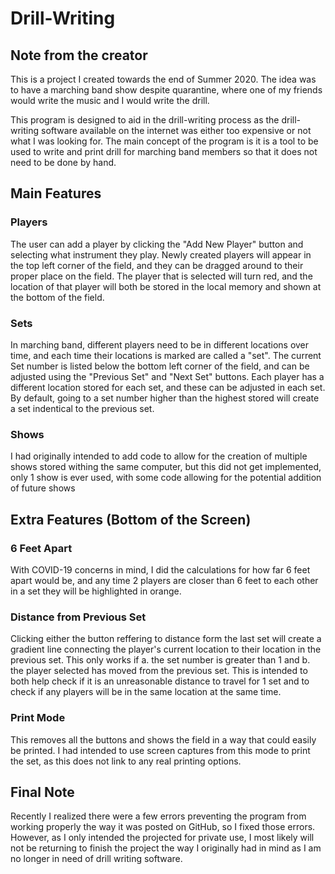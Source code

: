 # Drill-Writing
## Note from the creator
This is a project I created towards the end of Summer 2020. The idea was to have a marching band show despite quarantine, where one of my friends would write the music and I would write the drill.

This program is designed to aid in the drill-writing process as the drill-writing software available on the internet was either too expensive or not what I was looking for. The main concept of the program is it is a tool to be used to write and print drill for marching band members so that it does not need to be done by hand.


## Main Features
### Players
The user can add a player by clicking the "Add New Player" button and selecting what instrument they play. Newly created players will appear in the top left corner of the field, and they can be dragged around to their proper place on the field. The player that is selected will turn red, and the location of that player will both be stored in the local memory and shown at the bottom of the field.

### Sets
In marching band, different players need to be in different locations over time, and each time their locations is marked are called a "set". The current Set number is listed below the bottom left corner of the field, and can be adjusted using the "Previous Set" and "Next Set" buttons. Each player has a different location stored for each set, and these can be adjusted in each set. By default, going to a set number higher than the highest stored will create a set indentical to the previous set.

### Shows
I had originally intended to add code to allow for the creation of multiple shows stored withing the same computer, but this did not get implemented, only 1 show is ever used, with some code allowing for the potential addition of future shows

## Extra Features (Bottom of the Screen)
### 6 Feet Apart
With COVID-19 concerns in mind, I did the calculations for how far 6 feet apart would be, and any time 2 players are closer than 6 feet to each other in a set they will be highlighted in orange.

### Distance from Previous Set
Clicking either the button reffering to distance form the last set will create a gradient line connecting the player's current location to their location in the previous set. This only works if a. the set number is greater than 1 and b. the player selected has moved from the previous set. This is intended to both help check if it is an unreasonable distance to travel for 1 set and to check if any players will be in the same location at the same time.

### Print Mode
This removes all the buttons and shows the field in a way that could easily be printed. I had intended to use screen captures from this mode to print the set, as this does not link to any real printing options.


## Final Note
Recently I realized there were a few errors preventing the program from working properly the way it was posted on GitHub, so I fixed those errors. However, as I only intended the projected for private use, I most likely will not be returning to finish the project the way I originally had in mind as I am no longer in need of drill writing software.